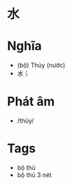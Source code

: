 # 水

# Nghĩa
* (bộ) Thủy (nước)
* 水 氵

# Phát âm
* /thủy/

# Tags
* bộ thủ
*  bộ thủ 3 nét

<script>window.HANZI_FIELD='水';</script>
